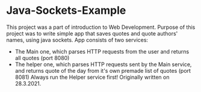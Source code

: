# Java-Sockets-Example

This project was a part of introduction to Web Development.
Purpose of this project was to write simple app that saves quotes and quote authors' names, using java sockets.
App consists of two services:
- The Main one, which parses HTTP requests from the user and returns all quotes (port 8080)
- The helper one, which parses HTTP requests sent by the Main service, and returns quote of the day from it's own premade list of quotes (port 8081)
Always run the Helper service first!
Originally written on 28.3.2021.

